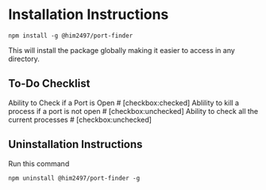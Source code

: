
# Installation Instructions

```
npm install -g @him2497/port-finder
```

This will install the package globally making it easier to access in any directory. 


## To-Do Checklist

Ability to Check if a Port is Open # [checkbox:checked]
Ablility to kill a process if a port is not open # [checkbox:unchecked]
Ability to check all the current processes # [checkbox:unchecked]




## Uninstallation Instructions
 
Run this command
```
npm uninstall @him2497/port-finder -g
```
